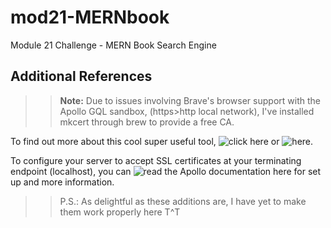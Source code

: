 # mod21-MERNbook
Module 21 Challenge - MERN Book Search Engine


## Additional References
>>**Note:** Due to issues involving Brave's browser support with the Apollo GQL sandbox, (https>http local network), I've installed mkcert through brew to provide a free CA.

To find out more about this cool super useful tool, ![click here](https://github.com/FiloSottile/mkcert) or ![here](https://words.filippo.io/mkcert-valid-https-certificates-for-localhost/).

To configure your server to accept SSL certificates at your terminating endpoint (localhost), you can ![read the Apollo documentation here](https://www.apollographql.com/docs/apollo-server/security/terminating-ssl/) for set up and more information.

>>P.S.: As delightful as these additions are, I have yet to make them work properly here T^T